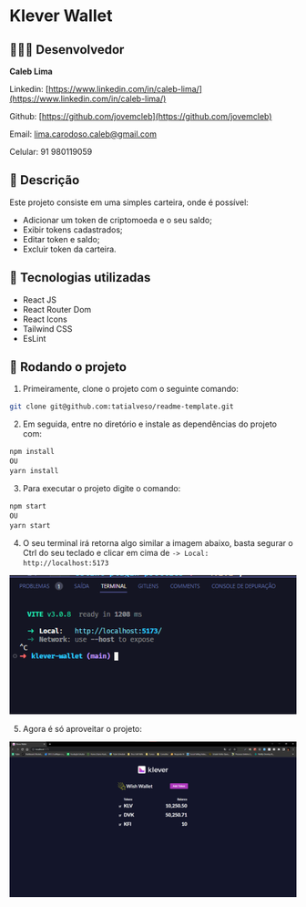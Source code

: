 # Klever Wallet

## 👨🏽‍💻 Desenvolvedor

**Caleb Lima**

Linkedin: [https://www.linkedin.com/in/caleb-lima/](https://www.linkedin.com/in/caleb-lima/)

Github: [https://github.com/jovemcleb](https://github.com/jovemcleb)

Email: lima.carodoso.caleb@gmail.com

Celular: 91 980119059

## 📝 Descrição

Este projeto consiste em uma simples carteira, onde é possível:

- Adicionar um token de criptomoeda e o seu saldo;
- Exibir tokens cadastrados;
- Editar token e saldo;
- Excluir token da carteira.

## 🔧 Tecnologias utilizadas

- React JS
- React Router Dom
- React Icons
- Tailwind CSS
- EsLint

## 🚀 Rodando o projeto

1. Primeiramente, clone o projeto com o seguinte comando:

```bash
git clone git@github.com:tatialveso/readme-template.git
```

2. Em seguida, entre no diretório e instale as dependências do projeto com:

```bash
npm install
OU
yarn install
```

3. Para executar o projeto digite o comando:

```bash
npm start
OU
yarn start
```

4. O seu terminal irá retorna algo similar a imagem abaixo, basta segurar o Ctrl do seu teclado e clicar em cima de `-> Local: http://localhost:5173`

![Retorno do terminal](./terminal.png)

5. Agora é só aproveitar o projeto:

![Site](./site.png)
